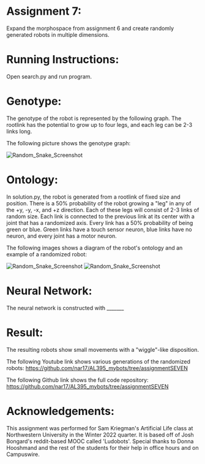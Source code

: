 # Assignment 7:
Expand the morphospace from assignment 6 and create randomly generated robots in multiple dimensions.


# 	Running Instructions:
Open search.py and run program.


#	Genotype:
The genotype of the robot is represented by the following graph. The rootlink has the potential to grow up to four legs, and each leg can be 2-3 links long. 

The following picture shows the genotype graph:

![Random_Snake_Screenshot](https://user-images.githubusercontent.com/122194228/217650570-47537373-2a6f-4da9-b711-91a382f188aa.JPG)


# 	Ontology:
In solution.py, the robot is generated from a rootlink of fixed size and position. There is a 50% probability of the robot growing a "leg" in any of the +y, -y, -x, and +z direction. Each of these legs will consist of 2-3 links of random size. Each link is connected to the previous link at its center with a joint that has a randomized axis. Every link has a 50% probability of being green or blue. Green links have a touch sensor neuron, blue links have no neuron, and every joint has a motor neuron. 

The following images shows a diagram of the robot's ontology and an example of a randomized robot:

![Random_Snake_Screenshot](https://user-images.githubusercontent.com/122194228/217650570-47537373-2a6f-4da9-b711-91a382f188aa.JPG)	![Random_Snake_Screenshot](https://user-images.githubusercontent.com/122194228/217650570-47537373-2a6f-4da9-b711-91a382f188aa.JPG)


#	Neural Network:
The neural network is constructed with _______


# 	Result:
The resulting robots show small movements with a "wiggle"-like disposition.

The following Youtube link shows various generations of the randomized robots: 
https://github.com/nar17/AL395_mybots/tree/assignmentSEVEN

The following Github link shows the full code repository: 
https://github.com/nar17/AL395_mybots/tree/assignmentSEVEN


# 	Acknowledgements:
This assignment was performed for Sam Kriegman's Artificial Life class at Northwestern University in the Winter 2022 quarter. It is based off of Josh Bongard's reddit-based MOOC called 'Ludobots'. Special thanks to Donna Hooshmand and the rest of the students for their help in office hours and on Campuswire. 
